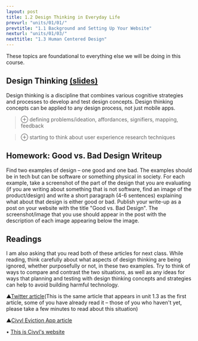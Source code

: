 ```yaml
---
layout: post
title: 1.2 Design Thinking in Everyday Life
prevurl: "units/01/01/"
prevtitle: "1.1 Background and Setting Up Your Website"
nexturl: "units/01/03/"
nexttitle: "1.3 Human Centered Design"
---
```

These topics are foundational to everything else we will be doing in this course.

## Design Thinking [(slides)][d slides]
Design thinking is a discipline that combines various cognitive strategies and processes to develop and test design concepts. Design thinking concepts can be applied to any design process, not just mobile apps.

> ⊕ defining problems/ideation, affordances, signifiers, mapping, feedback

> ⊕ starting to think about user experience research techniques

## Homework: Good vs. Bad Design Writeup
Find two examples of design – one good and one bad. The examples should be in tech but can be software or something physical in society. For each example, take a screenshot of the part of the design that you are evaluating (if you are writing about something that is not software, find an image of the product/design) and write a short paragraph (4-6 sentences) explaining what about that design is either good or bad. Publish your write-up as a post on your website with the title "Good vs. Bad Design". The screenshot/image that you use should appear in the post with the description of each image appearing below the image.

## Readings
I am also asking that you read both of these articles for next class. While reading, think carefully about what aspects of design thinking are being ignored, whether purposefully or not, in these two examples. Try to think of ways to compare and contrast the two situations, as well as any ideas for ways that planning and testing with design thinking concepts and strategies can help to avoid building harmful technology.

▲[Twitter article][Twitter article](This is the same article that appears in unit 1.3 as the first article, some of you have already read it – those of you who haven't yet, please take a few minutes to read about this situation)

▲[Civvl Eviction App article][c article]

   • [This is Civvl's website][c website]


[Twitter article]: https://www.theverge.com/2020/9/20/21447998/twitter-photo-preview-white-black-faces
[c article]: https://www.vice.com/en_us/article/ep435n/gig-economy-company-launches-uber-but-for-evicting-people
[c website]: https://civvl.com/
[d slides]: https://docs.google.com/presentation/d/1UgYn1TdFsGX8pmkt3Mt6JJzALSy8ko3H-vkzOJ1BLM4/
